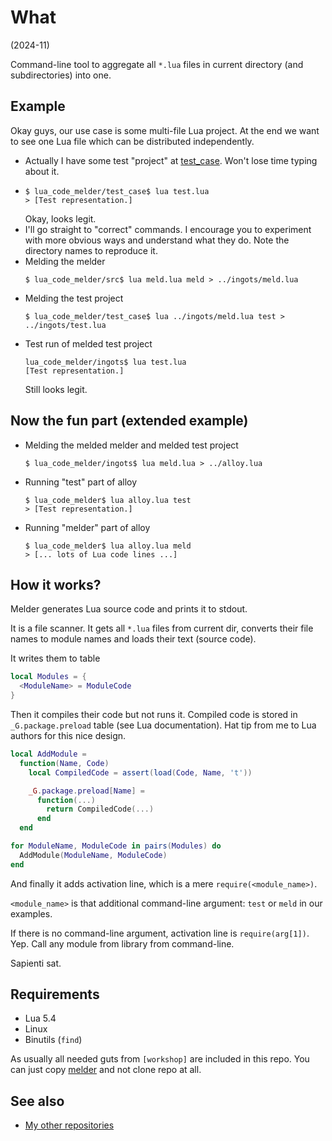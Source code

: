 # What

(2024-11)

Command-line tool to aggregate all `*.lua` files in current directory
(and subdirectories) into one.

## Example

Okay guys, our use case is some multi-file Lua project. At the end
we want to see one Lua file which can be distributed independently.

* Actually I have some test "project" at [test_case](test_case).
  Won't lose time typing about it.
* ```
  $ lua_code_melder/test_case$ lua test.lua
  > [Test representation.]
  ```
  Okay, looks legit.
* I'll go straight to "correct" commands. I encourage you to experiment
  with more obvious ways and understand what they do. Note the directory
  names to reproduce it.
* Melding the melder
  ```
  $ lua_code_melder/src$ lua meld.lua meld > ../ingots/meld.lua
  ```
* Melding the test project
  ```
  $ lua_code_melder/test_case$ lua ../ingots/meld.lua test > ../ingots/test.lua
  ```
* Test run of melded test project
  ```
  lua_code_melder/ingots$ lua test.lua
  [Test representation.]
  ```
  Still looks legit.

## Now the fun part (extended example)

* Melding the melded melder and melded test project
  ```
  $ lua_code_melder/ingots$ lua meld.lua > ../alloy.lua
  ```
* Running "test" part of alloy
  ```
  $ lua_code_melder$ lua alloy.lua test
  > [Test representation.]
  ```
* Running "melder" part of alloy
  ```
  $ lua_code_melder$ lua alloy.lua meld
  > [... lots of Lua code lines ...]
  ```

## How it works?

Melder generates Lua source code and prints it to stdout.

It is a file scanner. It gets all `*.lua` files from current dir,
converts their file names to module names and loads their text (source code).

It writes them to table
```Lua
local Modules = {
  <ModuleName> = ModuleCode
}
```

Then it compiles their code but not runs it. Compiled code is
stored in `_G.package.preload` table (see Lua documentation).
Hat tip from me to Lua authors for this nice design.

```Lua
local AddModule =
  function(Name, Code)
    local CompiledCode = assert(load(Code, Name, 't'))

    _G.package.preload[Name] =
      function(...)
        return CompiledCode(...)
      end
  end

for ModuleName, ModuleCode in pairs(Modules) do
  AddModule(ModuleName, ModuleCode)
end
```

And finally it adds activation line, which is a mere `require(<module_name>)`.

`<module_name>` is that additional command-line argument: `test` or `meld`
in our examples.

If there is no command-line argument, activation line is `require(arg[1])`.
Yep. Call any module from library from command-line.

Sapienti sat.

## Requirements

  * Lua 5.4
  * Linux
  * Binutils (`find`)

  As usually all needed guts from `[workshop]` are included in this repo.
  You can just copy [melder](ingots/meld.lua) and not clone repo at all.

## See also

* [My other repositories][contents]

[contents]: https://github.com/martin-eden/contents
